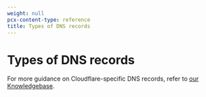 ```yaml
---
weight: null
pcx-content-type: reference
title: Types of DNS records
---
```


# Types of DNS records

For more guidance on Cloudflare-specific DNS records, refer to [our Knowledgebase](https://support.cloudflare.com/hc/articles/360019093151#h_60566325041543261564371).